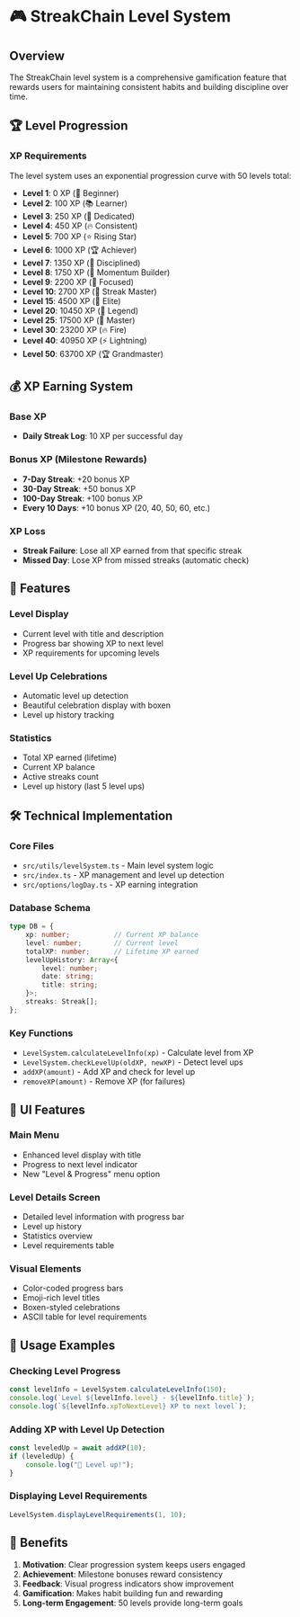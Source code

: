 # 🎮 StreakChain Level System

## Overview
The StreakChain level system is a comprehensive gamification feature that rewards users for maintaining consistent habits and building discipline over time.

## 🏆 Level Progression

### XP Requirements
The level system uses an exponential progression curve with 50 levels total:

- **Level 1**: 0 XP (🌱 Beginner)
- **Level 2**: 100 XP (📚 Learner)
- **Level 3**: 250 XP (💪 Dedicated)
- **Level 4**: 450 XP (🔥 Consistent)
- **Level 5**: 700 XP (⭐ Rising Star)
- **Level 6**: 1000 XP (🏆 Achiever)
- **Level 7**: 1350 XP (💎 Disciplined)
- **Level 8**: 1750 XP (🚀 Momentum Builder)
- **Level 9**: 2200 XP (🎯 Focused)
- **Level 10**: 2700 XP (👑 Streak Master)
- **Level 15**: 4500 XP (🌟 Elite)
- **Level 20**: 10450 XP (🏅 Legend)
- **Level 25**: 17500 XP (💫 Master)
- **Level 30**: 23200 XP (🔥 Fire)
- **Level 40**: 40950 XP (⚡ Lightning)
- **Level 50**: 63700 XP (🏆 Grandmaster)

## 💰 XP Earning System

### Base XP
- **Daily Streak Log**: 10 XP per successful day

### Bonus XP (Milestone Rewards)
- **7-Day Streak**: +20 bonus XP
- **30-Day Streak**: +50 bonus XP
- **100-Day Streak**: +100 bonus XP
- **Every 10 Days**: +10 bonus XP (20, 40, 50, 60, etc.)

### XP Loss
- **Streak Failure**: Lose all XP earned from that specific streak
- **Missed Day**: Lose XP from missed streaks (automatic check)

## 🎯 Features

### Level Display
- Current level with title and description
- Progress bar showing XP to next level
- XP requirements for upcoming levels

### Level Up Celebrations
- Automatic level up detection
- Beautiful celebration display with boxen
- Level up history tracking

### Statistics
- Total XP earned (lifetime)
- Current XP balance
- Active streaks count
- Level up history (last 5 level ups)

## 🛠️ Technical Implementation

### Core Files
- `src/utils/levelSystem.ts` - Main level system logic
- `src/index.ts` - XP management and level up detection
- `src/options/logDay.ts` - XP earning integration

### Database Schema
```typescript
type DB = {
    xp: number;           // Current XP balance
    level: number;        // Current level
    totalXP: number;      // Lifetime XP earned
    levelUpHistory: Array<{
        level: number;
        date: string;
        title: string;
    }>;
    streaks: Streak[];
};
```

### Key Functions
- `LevelSystem.calculateLevelInfo(xp)` - Calculate level from XP
- `LevelSystem.checkLevelUp(oldXP, newXP)` - Detect level ups
- `addXP(amount)` - Add XP and check for level up
- `removeXP(amount)` - Remove XP (for failures)

## 🎨 UI Features

### Main Menu
- Enhanced level display with title
- Progress to next level indicator
- New "Level & Progress" menu option

### Level Details Screen
- Detailed level information with progress bar
- Level up history
- Statistics overview
- Level requirements table

### Visual Elements
- Color-coded progress bars
- Emoji-rich level titles
- Boxen-styled celebrations
- ASCII table for level requirements

## 🚀 Usage Examples

### Checking Level Progress
```typescript
const levelInfo = LevelSystem.calculateLevelInfo(150);
console.log(`Level ${levelInfo.level} - ${levelInfo.title}`);
console.log(`${levelInfo.xpToNextLevel} XP to next level`);
```

### Adding XP with Level Up Detection
```typescript
const leveledUp = await addXP(10);
if (leveledUp) {
    console.log("🎉 Level up!");
}
```

### Displaying Level Requirements
```typescript
LevelSystem.displayLevelRequirements(1, 10);
```

## 🎯 Benefits

1. **Motivation**: Clear progression system keeps users engaged
2. **Achievement**: Milestone bonuses reward consistency
3. **Feedback**: Visual progress indicators show improvement
4. **Gamification**: Makes habit building fun and rewarding
5. **Long-term Engagement**: 50 levels provide long-term goals